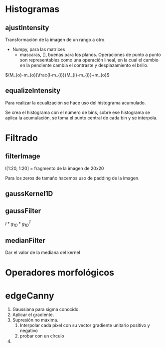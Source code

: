 # Histogramas
## ajustIntensity
Transformación de la imagen de un rango a otro.
- Numpy, para las matrices
	- mascaras, \[\], buenas para los planos.
Operaciones de punto a punto son representables como una operación lineal, en la cual el cambio en la pendiente cambia el contraste y desplazamiento el brillo.

$(M_{o}-m_{o})\frac{I-m_{i}}{M_{i}-m_{i}}+m_{o}$
## equalizeIntensity
Para realizar la ecualización se hace uso del histograma acumulado.

Se crea el histograma con el número de bins, sobre ese histograma se aplica la acumulación, se toma el punto central de cada bin y se interpola.
# Filtrado
## filterImage
I\[1:20, 1:20\] = fragmento de la imagen de 20x20

Para los zeros de tamaño hacemos uso de padding de la imagen.
## gaussKernel1D

## gaussFilter
$I*g_{1D}*g_{1D}^T$
## medianFilter
Dar el valor de la mediana del kernel
# Operadores morfológicos


# edgeCanny
1. Gaussiana para sigma conocido.
2. Aplicar el gradiente.
3. Supresión no máxima.
	1. Interpolar cada pixel con su vector gradiente unitario positivo y negativo
	2. probar con un círculo
4. 